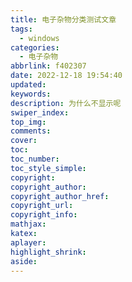 ```yaml
---
title: 电子杂物分类测试文章
tags:
  - windows
categories:
  - 电子杂物
abbrlink: f402307
date: 2022-12-18 19:54:40
updated:
keywords:
description: 为什么不显示呢
swiper_index:
top_img:
comments:
cover:
toc:
toc_number:
toc_style_simple:
copyright:
copyright_author:
copyright_author_href:
copyright_url:
copyright_info:
mathjax:
katex:
aplayer:
highlight_shrink:
aside:
---
```


